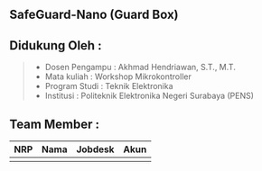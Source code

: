 ## SafeGuard-Nano (Guard Box)

## Didukung Oleh :
>- Dosen Pengampu : Akhmad Hendriawan, S.T., M.T.
>- Mata kuliah : Workshop Mikrokontroller
>- Program Studi : Teknik Elektronika
>- Institusi : Politeknik Elektronika Negeri Surabaya (PENS)

## Team Member :
|      NRP      |       Nama      |    Jobdesk    |   Akun |
| :-----------:|:----------------:| :------------:| :-----:|
|               |                  |                |        |
